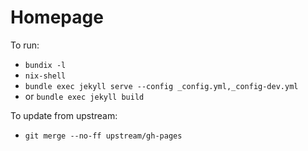 # Homepage

To run:
- `bundix -l`
- `nix-shell`
- `bundle exec jekyll serve --config _config.yml,_config-dev.yml`
- or `bundle exec jekyll build`

To update from upstream:
- `git merge --no-ff upstream/gh-pages`
